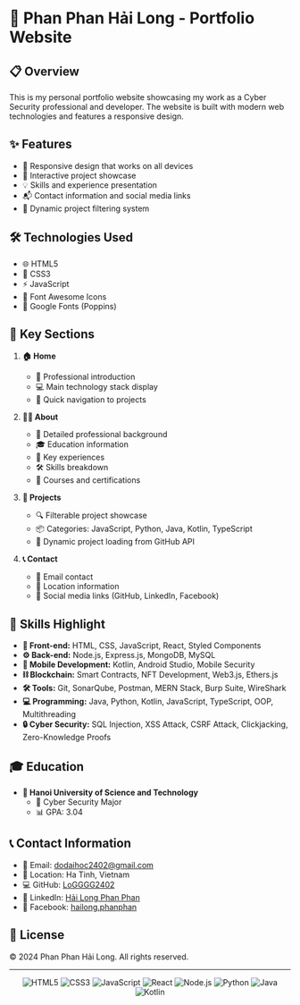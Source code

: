 # 🚀 Phan Phan Hải Long - Portfolio Website

## 📋 Overview
This is my personal portfolio website showcasing my work as a Cyber Security professional and developer. The website is built with modern web technologies and features a responsive design.

## ✨ Features
- 📱 Responsive design that works on all devices
- 🎯 Interactive project showcase
- 💡 Skills and experience presentation
- 📬 Contact information and social media links
- 🔄 Dynamic project filtering system

## 🛠️ Technologies Used
- 🌐 HTML5
- 🎨 CSS3
- ⚡ JavaScript
- 🎯 Font Awesome Icons
- 📝 Google Fonts (Poppins)

## 📑 Key Sections
1. **🏠 Home**
   - 👋 Professional introduction
   - 💻 Main technology stack display
   - 🎯 Quick navigation to projects

2. **👨‍💻 About**
   - 📝 Detailed professional background
   - 🎓 Education information
   - 💼 Key experiences
   - 🛠️ Skills breakdown
   - 📜 Courses and certifications

3. **📂 Projects**
   - 🔍 Filterable project showcase
   - 📦 Categories: JavaScript, Python, Java, Kotlin, TypeScript
   - 🔄 Dynamic project loading from GitHub API

4. **📞 Contact**
   - 📧 Email contact
   - 📍 Location information
   - 🔗 Social media links (GitHub, LinkedIn, Facebook)

## 💪 Skills Highlight
- **🎨 Front-end:** HTML, CSS, JavaScript, React, Styled Components
- **⚙️ Back-end:** Node.js, Express.js, MongoDB, MySQL
- **📱 Mobile Development:** Kotlin, Android Studio, Mobile Security
- **⛓️ Blockchain:** Smart Contracts, NFT Development, Web3.js, Ethers.js
- **🛠️ Tools:** Git, SonarQube, Postman, MERN Stack, Burp Suite, WireShark
- **💻 Programming:** Java, Python, Kotlin, JavaScript, TypeScript, OOP, Multithreading
- **🔒 Cyber Security:** SQL Injection, XSS Attack, CSRF Attack, Clickjacking, Zero-Knowledge Proofs

## 🎓 Education
- **🏫 Hanoi University of Science and Technology**
  - 🎯 Cyber Security Major
  - 📊 GPA: 3.04

## 📞 Contact Information
- 📧 Email: dodaihoc2402@gmail.com
- 📍 Location: Ha Tinh, Vietnam
- 💻 GitHub: [LoGGGG2402](https://github.com/LoGGGG2402)
- 🔗 LinkedIn: [Hải Long Phan Phan](https://www.linkedin.com/in/h%E1%BA%A3i-long-phan-phan-815323303/)
- 👥 Facebook: [hailong.phanphan](https://www.facebook.com/hailong.phanphan)

## 📜 License
© 2024 Phan Phan Hải Long. All rights reserved.

---
<div align="center">
  <img src="https://img.shields.io/badge/HTML5-E34F26?style=for-the-badge&logo=html5&logoColor=white" alt="HTML5"/>
  <img src="https://img.shields.io/badge/CSS3-1572B6?style=for-the-badge&logo=css3&logoColor=white" alt="CSS3"/>
  <img src="https://img.shields.io/badge/JavaScript-F7DF1E?style=for-the-badge&logo=javascript&logoColor=black" alt="JavaScript"/>
  <img src="https://img.shields.io/badge/React-20232A?style=for-the-badge&logo=react&logoColor=61DAFB" alt="React"/>
  <img src="https://img.shields.io/badge/Node.js-43853D?style=for-the-badge&logo=node.js&logoColor=white" alt="Node.js"/>
  <img src="https://img.shields.io/badge/Python-3776AB?style=for-the-badge&logo=python&logoColor=white" alt="Python"/>
  <img src="https://img.shields.io/badge/Java-ED8B00?style=for-the-badge&logo=java&logoColor=white" alt="Java"/>
  <img src="https://img.shields.io/badge/Kotlin-0095D5?style=for-the-badge&logo=kotlin&logoColor=white" alt="Kotlin"/>
</div>